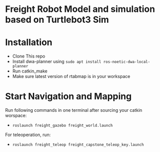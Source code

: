 # Freight Robot Model and simulation based on Turtlebot3 Sim

# Installation
* Clone This repo
* Install dwa-planner using `sudo apt install ros-noetic-dwa-local-planner`
* Run catkin_make
* Make sure latest version of rtabmap is in your workspace

# Start Navigation and Mapping

Run following commands in one terminal after sourcing your catkin worspace: 
* `roslaunch freight_gazebo freight_world.launch`

For teleoperation, run:
* `roslaunch freight_teleop freight_capstone_teleop_key.launch`